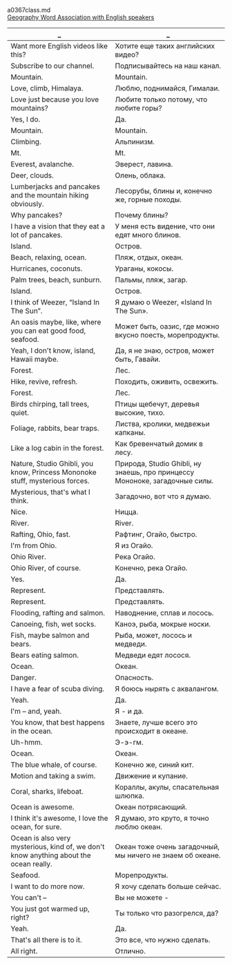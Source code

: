 a0367class.md    
[Geography Word Association with English speakers](https://www.youtube.com/watch?v=B_l-hOt7xKY)  




_|_
--|--
Want more English videos like this?|Хотите еще таких английских видео?
Subscribe to our channel.|Подписывайтесь на наш канал.
Mountain.|Mountain.
Love, climb, Himalaya.|Люблю, поднимайся, Гималаи.
Love just because you love mountains?|Любите только потому, что любите горы?
Yes, I do.|Да.
Mountain.|Mountain.
Climbing.|Альпинизм.
Mt.|Mt.
Everest, avalanche.|Эверест, лавина.
Deer, clouds.|Олень, облака.
Lumberjacks and pancakes and the mountain hiking obviously.|Лесорубы, блины и, конечно же, горные походы.
Why pancakes?|Почему блины?
I have a vision that they eat a lot of pancakes.|У меня есть видение, что они едят много блинов.
Island.|Остров.
Beach, relaxing, ocean.|Пляж, отдых, океан.
Hurricanes, coconuts.|Ураганы, кокосы.
Palm trees, beach, sunburn.|Пальмы, пляж, загар.
Island.|Остров.
I think of Weezer, “Island In The Sun”.|Я думаю о Weezer, «Island In The Sun».
An oasis maybe, like, where you can eat good food, seafood.|Может быть, оазис, где можно вкусно поесть, морепродукты.
Yeah, I don't know, island, Hawaii maybe.|Да, я не знаю, остров, может быть, Гавайи.
Forest.|Лес.
Hike, revive, refresh.|Походить, оживить, освежить.
Forest.|Лес.
Birds chirping, tall trees, quiet.|Птицы щебечут, деревья высокие, тихо.
Foliage, rabbits, bear traps.|Листва, кролики, медвежьи капканы.
Like a log cabin in the forest.|Как бревенчатый домик в лесу.
Nature, Studio Ghibli, you know, Princess Mononoke stuff, mysterious forces.|Природа, Studio Ghibli, ну знаешь, про принцессу Мононоке, загадочные силы.
Mysterious, that's what I think.|Загадочно, вот что я думаю.
Nice.|Ницца.
River.|River.
Rafting, Ohio, fast.|Рафтинг, Огайо, быстро.
I'm from Ohio.|Я из Огайо.
Ohio River.|Река Огайо.
Ohio River, of course.|Конечно, река Огайо.
Yes.|Да.
Represent.|Представлять.
Represent.|Представлять.
Flooding, rafting and salmon.|Наводнение, сплав и лосось.
Canoeing, fish, wet socks.|Каноэ, рыба, мокрые носки.
Fish, maybe salmon and bears.|Рыба, может, лосось и медведи.
Bears eating salmon.|Медведи едят лосося.
Ocean.|Океан.
Danger.|Опасность.
I have a fear of scuba diving.|Я боюсь нырять с аквалангом.
Yeah.|Да.
I'm – and, yeah.|Я - и да.
You know, that best happens in the ocean.|Знаете, лучше всего это происходит в океане.
Uh-hmm.|Э-э-гм.
Ocean.|Океан.
The blue whale, of course.|Конечно же, синий кит.
Motion and taking a swim.|Движение и купание.
Coral, sharks, lifeboat.|Кораллы, акулы, спасательная шлюпка.
Ocean is awesome.|Океан потрясающий.
I think it's awesome, I love the ocean, for sure.|Я думаю, это круто, я точно люблю океан.
Ocean is also very mysterious, kind of, we don't know anything about the ocean really.|Океан тоже очень загадочный, мы ничего не знаем об океане.
Seafood.|Морепродукты.
I want to do more now.|Я хочу сделать больше сейчас.
You can't –|Вы не можете -
You just got warmed up, right?|Ты только что разогрелся, да?
Yeah.|Да.
That's all there is to it.|Это все, что нужно сделать.
All right.|Отлично.
